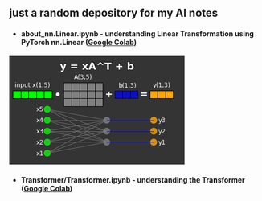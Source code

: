 ## just a random depository for my AI notes
* #### about_nn.Linear.ipynb - understanding Linear Transformation using PyTorch nn.Linear ([Google Colab](https://colab.research.google.com/github/rashlab/AI-Notes/blob/main/nn.Linear/nn.Linear.ipynb))
![basic linear transformation](filez/nn.Linear.png)

* #### Transformer/Transformer.ipynb - understanding the Transformer ([Google Colab](https://colab.research.google.com/github/rashlab/AI-Notes/blob/main/Transformer/Transformer.ipynb))
